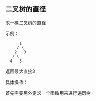 ## 二叉树的直径

求一棵二叉树的直径

示例：

          1
         / \
        2   3
       / \     
      4   5

返回最大直接3

具体操作：

首先需要另外定义一个函数用来进行遍历树

